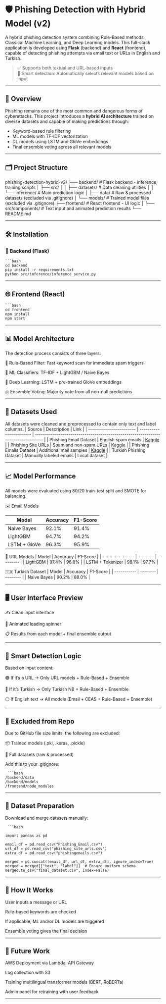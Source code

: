 # 🛡️ Phishing Detection with Hybrid Model (v2)

A hybrid phishing detection system combining Rule-Based methods, Classical Machine Learning, and Deep Learning models. This full-stack application is developed using **Flask** (backend) and **React** (frontend), capable of detecting phishing attempts via email text or URLs in English and Turkish.  

> ✅ Supports both textual and URL-based inputs  
> 🔐 Smart detection: Automatically selects relevant models based on input  

---

## 🌟 Overview

Phishing remains one of the most common and dangerous forms of cyberattacks. This project introduces a **hybrid AI architecture** trained on diverse datasets and capable of making predictions through:

- Keyword-based rule filtering  
- ML models with TF-IDF vectorization  
- DL models using LSTM and GloVe embeddings  
- Final ensemble voting across all relevant models

---

## 🗂️ Project Structure
phishing-detection-hybrid-v2/
├── backend/                  # Flask backend - inference, training scripts
│   ├── src/
│   │   ├── datasets/         # Data cleaning utilities
│   │   └── inference/        # Main prediction logic
│   ├── data/                 # Raw & processed datasets (excluded via .gitignore)
│   └── models/               # Trained model files (excluded via .gitignore)
├── frontend/                 # React frontend - UI logic
│   └── src/components/       # Text input and animated prediction results
└── README.md

---

## 🛠️ Installation

### 🔧 Backend (Flask)

    ```bash
    cd backend
    pip install -r requirements.txt
    python src/inference/inference_service.py

---

## 🌐 Frontend (React)

    ```bash
    cd frontend
    npm install
    npm start

---

## 📊 Model Architecture

The detection process consists of three layers:

🧠 Rule-Based Filter: Fast keyword scan for immediate spam triggers

🤖 ML Classifiers: TF-IDF + LightGBM / Naive Bayes

🧠 Deep Learning: LSTM + pre-trained GloVe embeddings

⚖️ Ensemble Voting: Majority vote from all non-null predictions


---

## 📂 Datasets Used
All datasets were cleaned and preprocessed to contain only text and label columns.
| Source                   | Description             | Link                                                                               |
| ------------------------ | ----------------------- | ---------------------------------------------------------------------------------- |
| Phishing Email Dataset   | English spam emails     | [Kaggle](https://www.kaggle.com/datasets/naserabdullahalam/phishing-email-dataset) |
| Phishing Site URLs       | Spam and non-spam URLs  | [Kaggle](https://www.kaggle.com/datasets/taruntiwarihp/phishing-site-urls)         |
| Phishing Emails Dataset  | Additional mail samples | [Kaggle](https://www.kaggle.com/datasets/subhajournal/phishingemails)              |
| Turkish Phishing Dataset | Manually labeled emails | Local dataset                                                                      |


---

## 📈 Model Performance
All models were evaluated using 80/20 train-test split and SMOTE for balancing.

✉️ Email Models

| Model        | Accuracy | F1-Score |
| ------------ | -------- | -------- |
| Naive Bayes  | 92.1%    | 91.4%    |
| LightGBM     | 94.7%    | 94.2%    |
| LSTM + GloVe | 96.3%    | 95.9%    |

🔗 URL Models
| Model            | Accuracy | F1-Score |
| ---------------- | -------- | -------- |
| LightGBM         | 97.4%    | 96.8%    |
| LSTM + Tokenizer | 98.1%    | 97.7%    |

🇹🇷 Turkish Dataset
| Model       | Accuracy | F1-Score |
| ----------- | -------- | -------- |
| Naive Bayes | 90.2%    | 89.0%    |

---

##  🖥️ User Interface Preview

✍️ Clean input interface

🔄 Animated loading spinner

📋 Results from each model + final ensemble output

 ---

## 🔐 Smart Detection Logic
Based on input content:

🟢 If it’s a URL → Only URL models + Rule-Based + Ensemble

🔵 If it’s Turkish → Only Turkish NB + Rule-Based + Ensemble

⚪ If English text → All models (Email + CEAS + Rule-Based + Ensemble)

 ---

## 📁 Excluded from Repo
Due to GitHub file size limits, the following are excluded:

📦 Trained models (.pkl, .keras, .pickle)

📁 Full datasets (raw & processed)

Add this to your .gitignore:

     ```bash
    /backend/data
    /backend/models
    /frontend/node_modules

 ---

## 🧪 Dataset Preparation
Download and merge datasets manually:
    
     ```bash

    import pandas as pd

    email_df = pd.read_csv("Phishing_Email.csv")
    url_df = pd.read_csv("phishing_site_urls.csv")
    extra_df = pd.read_csv("phishingemails.csv")

    merged = pd.concat([email_df, url_df, extra_df], ignore_index=True)
    merged = merged[["text", "label"]]  # Ensure uniform schema
    merged.to_csv("final_dataset.csv", index=False)

 ---

## 🎯 How It Works
User inputs a message or URL

Rule-based keywords are checked

If applicable, ML and/or DL models are triggered

Ensemble voting gives the final decision


 ---

## 🚧 Future Work
 AWS Deployment via Lambda, API Gateway

 Log collection with S3

 Training multilingual transformer models (BERT, RoBERTa)

 Admin panel for retraining with user feedback

 ---



